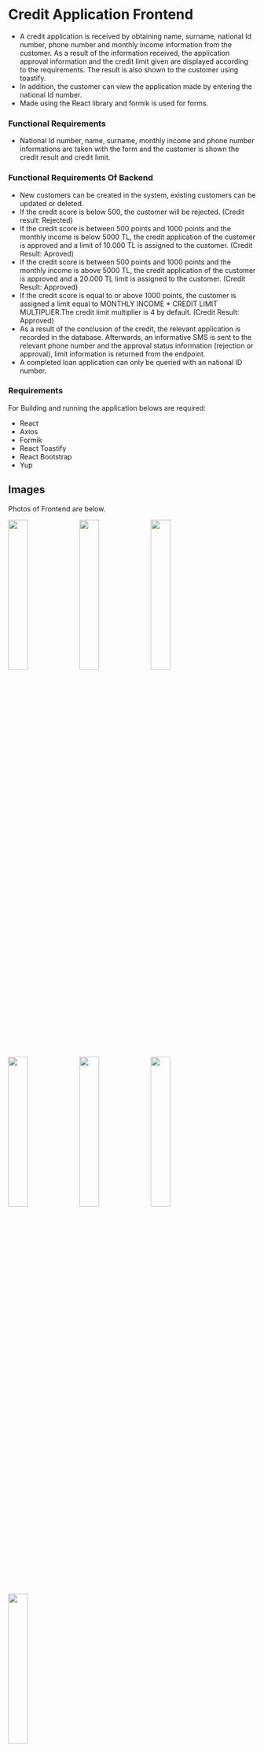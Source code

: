 
# Credit Application Frontend
* A credit application is received by obtaining name, surname, national Id number, phone number and monthly income information from the customer. As a result of the information received, the application approval information and the credit limit given are displayed according to the requirements. The result is also shown to the customer using toastify. 
* In addition, the customer can view the application made by entering the national Id number. 
* Made using the React library and formik is used for forms.

### Functional Requirements
* National Id number, name, surname, monthly income and phone number informations are taken with the form and the customer is shown the credit result and credit limit.
### Functional Requirements Of Backend
* New customers can be created in the system, existing customers can be updated or deleted.
* If the credit score is below 500, the customer will be rejected. (Credit result: Rejected)
* If the credit score is between 500 points and 1000 points and the monthly income is below 5000 TL, the credit application of the customer is approved and a limit of 10.000 TL is assigned to the customer. (Credit Result: Aproved)
* If the credit score is between 500 points and 1000 points and the monthly income is above 5000 TL, the credit application of the customer is approved and a 20.000 TL limit is assigned to the customer. (Credit Result: Approved)
* If the credit score is equal to or above 1000 points, the customer is assigned a limit equal to MONTHLY INCOME * CREDIT LIMIT MULTIPLIER.The credit limit multiplier is 4 by default. (Credit Result: Approved)
* As a result of the conclusion of the credit, the relevant application is recorded in the database. Afterwards, an informative SMS is sent to the relevant phone number and the approval status information (rejection or approval), limit information is returned from the endpoint.
* A completed loan application can only be queried with an national ID number.

### Requirements
For Building and running the application belows are required:

* React
* Axios
* Formik
* React Toastify
* React Bootstrap
* Yup

## Images
Photos of Frontend are below.

<img src="https://user-images.githubusercontent.com/77413677/155842313-aa97ee67-65b2-4b85-b0ca-9d318ed259ee.png" width="28%"></img>
<img src="https://user-images.githubusercontent.com/77413677/155843375-78e092cd-4eb7-4d9f-982c-6b1202426a15.png" width="28%"></img>
<img src="https://user-images.githubusercontent.com/77413677/155842387-8a2f15ea-ffaa-42c7-9a9e-32061f3302dc.png" width="28%"></img>
<img src="https://user-images.githubusercontent.com/77413677/155842420-f51931df-1ea8-4ef5-bdae-0b1a8949283b.png" width="28%"></img>
<img src="https://user-images.githubusercontent.com/77413677/155843398-360bfe9a-9b15-4e9f-9f44-aeef68523f0c.png" width="28%"></img>
<img src="https://user-images.githubusercontent.com/77413677/155843426-f9ab0ea9-2877-49ec-b70a-948e57460493.png" width="28%"></img>
<img src="https://user-images.githubusercontent.com/77413677/155843455-26a10752-ac05-48fa-8b77-4e6cc3ee7a94.png" width="28%"></img>

## Backend
* Here is the link to the Frontend project.
[Credit-Application-System](https://github.com/vildntn/Credit-Application-System)

## Getting Started with Create React App

This project was bootstrapped with [Create React App](https://github.com/facebook/create-react-app).

## Available Scripts

In the project directory, you can run:

### `npm start`

Runs the app in the development mode.\
Open [http://localhost:3000](http://localhost:3000) to view it in your browser.

The page will reload when you make changes.\
You may also see any lint errors in the console.

### `npm test`

Launches the test runner in the interactive watch mode.\
See the section about [running tests](https://facebook.github.io/create-react-app/docs/running-tests) for more information.

### `npm run build`

Builds the app for production to the `build` folder.\
It correctly bundles React in production mode and optimizes the build for the best performance.

The build is minified and the filenames include the hashes.\
Your app is ready to be deployed!

See the section about [deployment](https://facebook.github.io/create-react-app/docs/deployment) for more information.

### `npm run eject`

**Note: this is a one-way operation. Once you `eject`, you can't go back!**

If you aren't satisfied with the build tool and configuration choices, you can `eject` at any time. This command will remove the single build dependency from your project.

Instead, it will copy all the configuration files and the transitive dependencies (webpack, Babel, ESLint, etc) right into your project so you have full control over them. All of the commands except `eject` will still work, but they will point to the copied scripts so you can tweak them. At this point you're on your own.

You don't have to ever use `eject`. The curated feature set is suitable for small and middle deployments, and you shouldn't feel obligated to use this feature. However we understand that this tool wouldn't be useful if you couldn't customize it when you are ready for it.

## Learn More

You can learn more in the [Create React App documentation](https://facebook.github.io/create-react-app/docs/getting-started).

To learn React, check out the [React documentation](https://reactjs.org/).

### Code Splitting

This section has moved here: [https://facebook.github.io/create-react-app/docs/code-splitting](https://facebook.github.io/create-react-app/docs/code-splitting)

### Analyzing the Bundle Size

This section has moved here: [https://facebook.github.io/create-react-app/docs/analyzing-the-bundle-size](https://facebook.github.io/create-react-app/docs/analyzing-the-bundle-size)

### Making a Progressive Web App

This section has moved here: [https://facebook.github.io/create-react-app/docs/making-a-progressive-web-app](https://facebook.github.io/create-react-app/docs/making-a-progressive-web-app)

### Advanced Configuration

This section has moved here: [https://facebook.github.io/create-react-app/docs/advanced-configuration](https://facebook.github.io/create-react-app/docs/advanced-configuration)

### Deployment

This section has moved here: [https://facebook.github.io/create-react-app/docs/deployment](https://facebook.github.io/create-react-app/docs/deployment)

### `npm run build` fails to minify

This section has moved here: [https://facebook.github.io/create-react-app/docs/troubleshooting#npm-run-build-fails-to-minify](https://facebook.github.io/create-react-app/docs/troubleshooting#npm-run-build-fails-to-minify)
"# Credit-Application-Frontend" 
"# Credit-Application-Frontend" 
